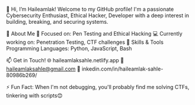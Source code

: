 👋 Hi, I’m Haileamlak!
Welcome to my GitHub profile! I'm a passionate Cybersecurity Enthusiast, Ethical Hacker, Developer with a deep interest in building, breaking, and securing systems.

🚀 About Me
🌟 Focused on: Pen Testing and Ethical Hacking
💻 Currently working on: Penetration Testing, CTF challenges
🔧 Skills & Tools
Programming Languages: Python, JavaScript, Bash

📫 Get in Touch!
🌐 haileamlaksahle.netlify.app
📧 haileamlaksahle@gmail.com
💼 inkedin.com/in/haileamlak-sahle-80986b269/

⚡ Fun Fact:
When I'm not debugging, you'll probably find me solving CTFs, tinkering with scripts😊


